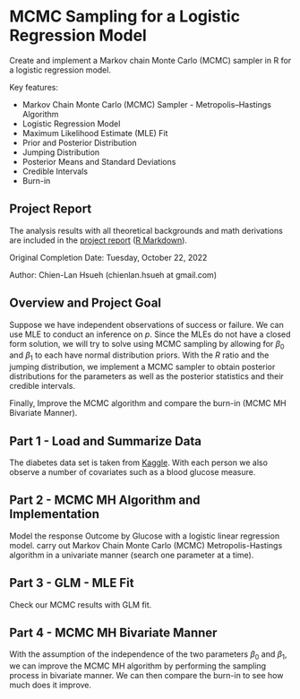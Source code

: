 # MCMC Sampling for a Logistic Regression Model
Create and implement a Markov chain Monte Carlo (MCMC) sampler in R for a logistic regression model. 

Key features:

- Markov Chain Monte Carlo (MCMC) Sampler - Metropolis–Hastings Algorithm
- Logistic Regression Model
- Maximum Likelihood Estimate (MLE) Fit
- Prior and Posterior Distribution
- Jumping Distribution
- Posterior Means and Standard Deviations
- Credible Intervals
- Burn-in

## Project Report

The analysis results with all theoretical backgrounds and math derivations are included in the [project report](./project2.md) ([R Markdown](./project2.Rmd)).

Original Completion Date: Tuesday, October 22, 2022

Author: Chien-Lan Hsueh (chienlan.hsueh at gmail.com)

## Overview and Project Goal

Suppose we have independent observations of success or failure. We can use MLE to conduct an inference on $p$. Since the MLEs do not have a closed form solution, we will try to solve using MCMC sampling by allowing for $\beta_0$ and $\beta_1$ to each have normal distribution priors. With the $R$ ratio and the jumping distribution, we implement a MCMC sampler to obtain posterior distributions for the parameters as well as the posterior statistics and their credible intervals. 

Finally, Improve the MCMC algorithm and compare the burn-in (MCMC MH Bivariate Manner).

## Part 1 - Load and Summarize Data

The diabetes data set is taken from [Kaggle](https://www.kaggle.com/datasets/vikasukani/diabetes-data-set). With each person we also observe a number of covariates such as a blood glucose measure. 

## Part 2 - MCMC MH Algorithm and Implementation

Model the response Outcome by Glucose with a logistic linear regression model. carry out Markov Chain Monte Carlo (MCMC) Metropolis-Hastings algorithm in a univariate manner (search one parameter at a time).

## Part 3 - GLM - MLE Fit

Check our MCMC results with GLM fit.

## Part 4 - MCMC MH Bivariate Manner

With the assumption of the independence of the two parameters $\beta_0$ and $\beta_1$, we can improve the MCMC MH algorithm by performing the sampling process in bivariate manner. We can then compare the burn-in to see how much does it improve.